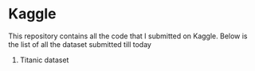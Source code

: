 # Kaggle

This repository contains all the code that I submitted on Kaggle. Below is the list of all the dataset submitted till today

1.  Titanic dataset 
